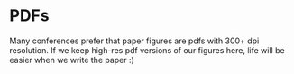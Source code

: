 PDFs
=======

Many conferences prefer that paper figures are pdfs with 300+ dpi resolution. If we keep high-res pdf versions of our figures here, life will be easier when we write the paper :)
